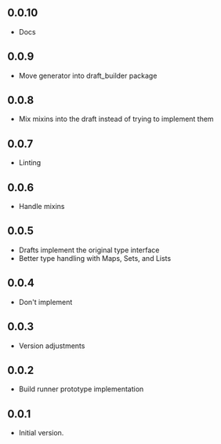 ## 0.0.10

- Docs

## 0.0.9

- Move generator into draft_builder package

## 0.0.8

- Mix mixins into the draft instead of trying to implement them

## 0.0.7

- Linting

## 0.0.6

- Handle mixins

## 0.0.5

- Drafts implement the original type interface
- Better type handling with Maps, Sets, and Lists

## 0.0.4

- Don't implement

## 0.0.3

- Version adjustments

## 0.0.2

- Build runner prototype implementation

## 0.0.1

- Initial version.
